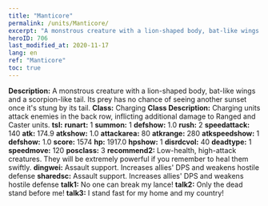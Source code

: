 ```yaml
---
title: "Manticore"
permalink: /units/Manticore/
excerpt: "A monstrous creature with a lion-shaped body, bat-like wings and a scorpion-like tail. Its prey has no chance of seeing another sunset once it's stung by its tail."
heroID: 706
last_modified_at: 2020-11-17
lang: en
ref: "Manticore"
toc: true
---
```

 **Description:** A monstrous creature with a lion-shaped body, bat-like wings and a scorpion-like tail. Its prey has no chance of seeing another sunset once it's stung by its tail.
 **Class:** Charging
 **Class Description:** Charging units attack enemies in the back row, inflicting additional damage to Ranged and Caster units.
 **tsl:** 
 **runart:** 1
 **summon:** 1
 **defshow:** 1.0
 **rush:** 2
 **speedattack:** 140
 **atk:** 174.9
 **atkshow:** 1.0
 **attackarea:** 80
 **atkrange:** 280
 **atkspeedshow:** 1
 **defshow:** 1.0
 **score:** 1574
 **hp:** 1917.0
 **hpshow:** 1
 **disrdcvol:** 40
 **deadtype:** 1
 **speedmove:** 120
 **posclass:** 3
 **recommend2:** Low-health, high-attack creatures. They will be extremely powerful if you remember to heal them swiftly.
 **dingwei:** Assault support. Increases allies' DPS and weakens hostile defense
 **sharedsc:** Assault support. Increases allies' DPS and weakens hostile defense
 **talk1:** No one can break my lance!
 **talk2:** Only the dead stand before me!
 **talk3:** I stand fast for my home and my country!
